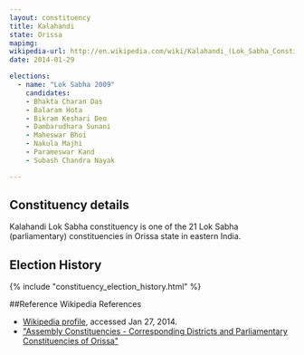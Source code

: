 ```yaml
---
layout: constituency
title: Kalahandi
state: Orissa
mapimg: 
wikipedia-url: http://en.wikipedia.com/wiki/Kalahandi_(Lok_Sabha_Constituency)
date: 2014-01-29

elections: 
  - name: "Lok Sabha 2009"
    candidates: 
    - Bhakta Charan Das 
    - Balaram Hota 
    - Bikram Keshari Deo 
    - Dambarudhara Sunani 
    - Maheswar Bhoi 
    - Nakula Majhi 
    - Parameswar Kand 
    - Subash Chandra Nayak 

---
```

## Constituency details
Kalahandi Lok Sabha constituency is one of the 21 Lok Sabha (parliamentary) constituencies in Orissa state in eastern India.




## Election History
{% include "constituency_election_history.html" %}

##Reference
Wikipedia References
- [Wikipedia profile]({{page.profile.wikipedia}}), accessed Jan 27, 2014.
- ["Assembly Constituencies - Corresponding Districts and Parliamentary Constituencies of Orissa"][wiki1]

[wiki1]: http://archive.eci.gov.in/se2000/background/S18/Orissa_AC_Dist_PC.pdf
